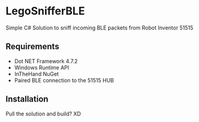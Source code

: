 # LegoSnifferBLE
Simple C# Solution to sniff incoming BLE packets from Robot Inventor 51515

## Requirements
- Dot NET Framework 4.7.2
- Windows Runtime API
- InTheHand NuGet
- Paired BLE connection to the 51515 HUB

## Installation
Pull the solution and build? XD
